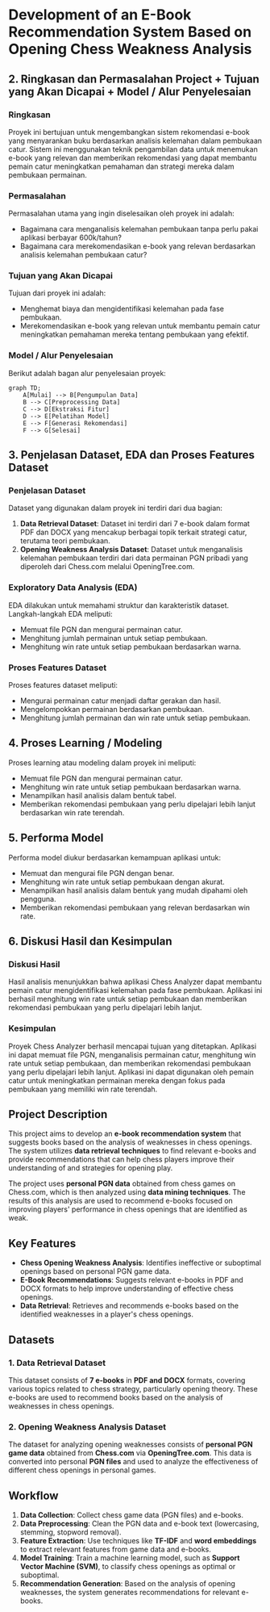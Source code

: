 # Development of an E-Book Recommendation System Based on Opening Chess Weakness Analysis

## 2. Ringkasan dan Permasalahan Project + Tujuan yang Akan Dicapai + Model / Alur Penyelesaian

### Ringkasan
Proyek ini bertujuan untuk mengembangkan sistem rekomendasi e-book yang menyarankan buku berdasarkan analisis kelemahan dalam pembukaan catur. Sistem ini menggunakan teknik pengambilan data untuk menemukan e-book yang relevan dan memberikan rekomendasi yang dapat membantu pemain catur meningkatkan pemahaman dan strategi mereka dalam pembukaan permainan.

### Permasalahan
Permasalahan utama yang ingin diselesaikan oleh proyek ini adalah:
- Bagaimana cara menganalisis kelemahan pembukaan tanpa perlu pakai aplikasi berbayar 600k/tahun?
- Bagaimana cara merekomendasikan e-book yang relevan berdasarkan analisis kelemahan pembukaan catur?

### Tujuan yang Akan Dicapai
Tujuan dari proyek ini adalah:
- Menghemat biaya dan mengidentifikasi kelemahan pada fase pembukaan.
- Merekomendasikan e-book yang relevan untuk membantu pemain catur meningkatkan pemahaman mereka tentang pembukaan yang efektif.

### Model / Alur Penyelesaian
Berikut adalah bagan alur penyelesaian proyek:

```mermaid
graph TD;
    A[Mulai] --> B[Pengumpulan Data]
    B --> C[Preprocessing Data]
    C --> D[Ekstraksi Fitur]
    D --> E[Pelatihan Model]
    E --> F[Generasi Rekomendasi]
    F --> G[Selesai]
```

## 3. Penjelasan Dataset, EDA dan Proses Features Dataset

### Penjelasan Dataset
Dataset yang digunakan dalam proyek ini terdiri dari dua bagian:
1. **Data Retrieval Dataset**: Dataset ini terdiri dari 7 e-book dalam format PDF dan DOCX yang mencakup berbagai topik terkait strategi catur, terutama teori pembukaan.
2. **Opening Weakness Analysis Dataset**: Dataset untuk menganalisis kelemahan pembukaan terdiri dari data permainan PGN pribadi yang diperoleh dari Chess.com melalui OpeningTree.com.

### Exploratory Data Analysis (EDA)
EDA dilakukan untuk memahami struktur dan karakteristik dataset. Langkah-langkah EDA meliputi:
- Memuat file PGN dan mengurai permainan catur.
- Menghitung jumlah permainan untuk setiap pembukaan.
- Menghitung win rate untuk setiap pembukaan berdasarkan warna.

### Proses Features Dataset
Proses features dataset meliputi:
- Mengurai permainan catur menjadi daftar gerakan dan hasil.
- Mengelompokkan permainan berdasarkan pembukaan.
- Menghitung jumlah permainan dan win rate untuk setiap pembukaan.

## 4. Proses Learning / Modeling

Proses learning atau modeling dalam proyek ini meliputi:
- Memuat file PGN dan mengurai permainan catur.
- Menghitung win rate untuk setiap pembukaan berdasarkan warna.
- Menampilkan hasil analisis dalam bentuk tabel.
- Memberikan rekomendasi pembukaan yang perlu dipelajari lebih lanjut berdasarkan win rate terendah.

## 5. Performa Model

Performa model diukur berdasarkan kemampuan aplikasi untuk:
- Memuat dan mengurai file PGN dengan benar.
- Menghitung win rate untuk setiap pembukaan dengan akurat.
- Menampilkan hasil analisis dalam bentuk yang mudah dipahami oleh pengguna.
- Memberikan rekomendasi pembukaan yang relevan berdasarkan win rate.

## 6. Diskusi Hasil dan Kesimpulan

### Diskusi Hasil
Hasil analisis menunjukkan bahwa aplikasi Chess Analyzer dapat membantu pemain catur mengidentifikasi kelemahan pada fase pembukaan. Aplikasi ini berhasil menghitung win rate untuk setiap pembukaan dan memberikan rekomendasi pembukaan yang perlu dipelajari lebih lanjut.

### Kesimpulan
Proyek Chess Analyzer berhasil mencapai tujuan yang ditetapkan. Aplikasi ini dapat memuat file PGN, menganalisis permainan catur, menghitung win rate untuk setiap pembukaan, dan memberikan rekomendasi pembukaan yang perlu dipelajari lebih lanjut. Aplikasi ini dapat digunakan oleh pemain catur untuk meningkatkan permainan mereka dengan fokus pada pembukaan yang memiliki win rate terendah.

## Project Description

This project aims to develop an **e-book recommendation system** that suggests books based on the analysis of weaknesses in chess openings. The system utilizes **data retrieval techniques** to find relevant e-books and provide recommendations that can help chess players improve their understanding of and strategies for opening play.

The project uses **personal PGN data** obtained from chess games on Chess.com, which is then analyzed using **data mining techniques**. The results of this analysis are used to recommend e-books focused on improving players' performance in chess openings that are identified as weak.

## Key Features
- **Chess Opening Weakness Analysis**: Identifies ineffective or suboptimal openings based on personal PGN game data.
- **E-Book Recommendations**: Suggests relevant e-books in PDF and DOCX formats to help improve understanding of effective chess openings.
- **Data Retrieval**: Retrieves and recommends e-books based on the identified weaknesses in a player's chess openings.

## Datasets

### 1. **Data Retrieval Dataset**  
This dataset consists of **7 e-books** in **PDF and DOCX** formats, covering various topics related to chess strategy, particularly opening theory. These e-books are used to recommend books based on the analysis of weaknesses in chess openings.

### 2. **Opening Weakness Analysis Dataset**  
The dataset for analyzing opening weaknesses consists of **personal PGN game data** obtained from **Chess.com** via **OpeningTree.com**. This data is converted into personal **PGN files** and used to analyze the effectiveness of different chess openings in personal games.

## Workflow

1. **Data Collection**: Collect chess game data (PGN files) and e-books.
2. **Data Preprocessing**: Clean the PGN data and e-book text (lowercasing, stemming, stopword removal).
3. **Feature Extraction**: Use techniques like **TF-IDF** and **word embeddings** to extract relevant features from game data and e-books.
4. **Model Training**: Train a machine learning model, such as **Support Vector Machine (SVM)**, to classify chess openings as optimal or suboptimal.
5. **Recommendation Generation**: Based on the analysis of opening weaknesses, the system generates recommendations for relevant e-books.
